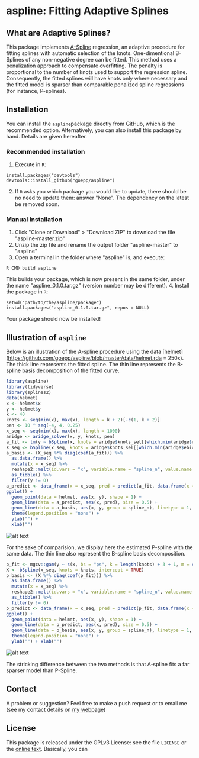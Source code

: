 # aspline: Fitting Adaptive Splines
## What are Adaptive Splines?

This package implements [A-Spline](https://arxiv.org/abs/1808.01770) regression, an adaptive procedure for fitting splines with automatic selection of the knots.
One-dimentional B-Splines of any non-negative degree  can be fitted.
This method uses a penalization approach to compensate overfitting.
The penalty is proportional to the number of knots used to support the regression spline.
Consequently, the fitted splines will have knots only where necessary and the fitted model is sparser than comparable penalized spline regressions (for instance, P-splines).

## Installation
You can install the `aspline`package directly from GitHub, which is the recommended option. Alternatively, you can also install this package by hand. Details are given hereafter.

### Recommended installation
1. Execute in `R`:

```
install.packages("devtools")   
devtools::install_github("goepp/aspline")
```

2. If `R` asks you which package you would like to update, there should be no need to update them: answer "None". The dependency on the latest  be removed soon.

### Manual installation
1. Click "Clone or Download" > "Download ZIP" to download the file "aspline-master.zip"
2. Unzip the zip file and rename the output folder "aspline-master" to "aspline"
3. Open a terminal in the folder where "aspline" is, and execute:

```
R CMD build aspline  
```

This builds your package, which is now present in the same folder, under the name "aspline_0.1.0.tar.gz" (version number may be different).
4. Install the package in `R`:
```
setwd("path/to/the/aspline/package")   
install.packages("aspline_0.1.0.tar.gz", repos = NULL)
```
Your package should now be installed!
## Illustration of `aspline`

Below is an illustration of the A-spline procedure using the data [helmet](https://github.com/goepp/aspline/blob/master/data/helmet.rda = 250x).
The thick line represents the fitted spline. 
The thin line represents the B-spline basis decomposition of the fitted curve.
```r
library(aspline)
library(tidyverse)
library(splines2)
data(helmet)
x <- helmet$x
y <- helmet$y
k <- 40
knots <- seq(min(x), max(x), length = k + 2)[-c(1, k + 2)]
pen <- 10 ^ seq(-4, 4, 0.25)
x_seq <- seq(min(x), max(x), length = 1000)
aridge <- aridge_solver(x, y, knots, pen)
a_fit <- lm(y ~ bSpline(x, knots = aridge$knots_sel[[which.min(aridge$ebic)]]))
X_seq <- bSpline(x_seq, knots = aridge$knots_sel[[which.min(aridge$ebic)]], intercept = TRUE)
a_basis <- (X_seq %*% diag(coef(a_fit))) %>%
  as.data.frame() %>%
  mutate(x = x_seq) %>%
  reshape2::melt(id.vars = "x", variable.name = "spline_n", value.name = "y") %>%
  as_tibble() %>%
  filter(y != 0)
a_predict <- data_frame(x = x_seq, pred = predict(a_fit, data.frame(x = x_seq)))
ggplot() +
  geom_point(data = helmet, aes(x, y), shape = 1) +
  geom_line(data = a_predict, aes(x, pred), size = 0.5) +
  geom_line(data = a_basis, aes(x, y, group = spline_n), linetype = 1, size = 0.1) +
  theme(legend.position = "none") +
  ylab("") +
  xlab("")
```
![alt text][helmet_p_spline]

For the sake of comparision, we display here the estimated P-spline with the same data.
The thin line also represent the B-spline basis decomposition.
```r 
p_fit <- mgcv::gam(y ~ s(x, bs = "ps", k = length(knots) + 3 + 1, m = c(3, 2)))
X <- bSpline(x_seq, knots = knots, intercept = TRUE)
p_basis <- (X %*% diag(coef(p_fit))) %>%
  as.data.frame() %>%
  mutate(x = x_seq) %>%
  reshape2::melt(id.vars = "x", variable.name = "spline_n", value.name = "y") %>%
  as_tibble() %>%
  filter(y != 0)
p_predict <- data_frame(x = x_seq, pred = predict(p_fit, data.frame(x = x_seq)))
ggplot() +
  geom_point(data = helmet, aes(x, y), shape = 1) +
  geom_line(data = p_predict, aes(x, pred), size = 0.5) +
  geom_line(data = p_basis, aes(x, y, group = spline_n), linetype = 1, size = 0.1) +
  theme(legend.position = "none") +
  ylab("") + xlab("")
```
![alt text][helmet_a_spline]

The stricking difference between the two methods is that A-spline fits a far sparser model than P-Spline.

[helmet_a_spline]: https://github.com/goepp/aspline/blob/master/vignettes/helmet_a_spline.png
[helmet_p_spline]: https://github.com/goepp/aspline/blob/master/vignettes/helmet_p_spline.png

## Contact
A problem or suggestion? Feel free to make a push request or to email me (see my contact details on [my webpage](https://goepp.github.io))

## License
This package is released under the GPLv3 License: see the file `LICENSE` or the [online text](https://www.gnu.org/licenses/gpl-3.0.en.html). Basically, you can
